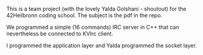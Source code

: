 This is a team project (with the lovely Yalda Golshani - shoutout) for the 42Heilbronn coding school. The subject is the pdf in the repo.

We programmed a simple (16 commands) IRC server in C++ that can nevertheless be connected to KVIrc client.

I programmed the application layer and Yalda programmed the socket layer.

